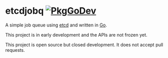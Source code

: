 # etcdjobq [![PkgGoDev](https://pkg.go.dev/badge/github.com/hnakamur/etcdjobq)](https://pkg.go.dev/github.com/hnakamur/etcdjobq)

A simple job queue using [etcd](https://etcd.io/) and written in [Go](https://go.dev/).

This project is in early development and the APIs are not frozen yet.

This project is open source but closed development. It does not accept pull requests.
